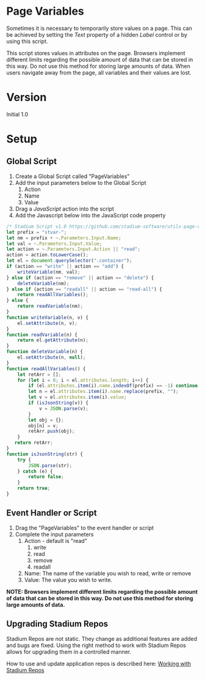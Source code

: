 # Page Variables <!-- omit in toc -->

Sometimes it is necessary to temporarily store values on a page. This can be achieved by setting the *Text* property of a hidden *Label* control or by using this script. 

This script stores values in attributes on the page. Browsers implement different limits regarding the possible amount of data that can be stored in this way. Do not use this method for storing large amounts of data. When users navigate away from the page, all variables and their values are lost. 

# Version
Initial 1.0

# Setup

## Global Script
1. Create a Global Script called "PageVariables"
2. Add the input parameters below to the Global Script
   1. Action
   2. Name
   3. Value
3. Drag a *JavaScript* action into the script
4. Add the Javascript below into the JavaScript code property
```javascript
/* Stadium Script v1.0 https://github.com/stadium-software/utils-page-variables */
let prefix = "stvar-";
let nm = prefix + ~.Parameters.Input.Name;
let val = ~.Parameters.Input.Value;
let action = ~.Parameters.Input.Action || "read";
action = action.toLowerCase();
let el = document.querySelector(".container");
if (action == "write" || action == "add") {
    writeVariable(nm, val);
} else if (action == "remove" || action == "delete") {
    deleteVariable(nm);
} else if (action == "readall" || action == "read-all") {
    return readAllVariables();
} else {
    return readVariable(nm);
}
function writeVariable(n, v) {
    el.setAttribute(n, v);
}
function readVariable(n) {
    return el.getAttribute(n);
}
function deleteVariable(n) {
    el.setAttribute(n, null);
}
function readAllVariables() {
    let retArr = [];
    for (let i = 0; i < el.attributes.length; i++) {
        if (el.attributes.item(i).name.indexOf(prefix) == -1) continue;
        let n = el.attributes.item(i).name.replace(prefix, "");
        let v = el.attributes.item(i).value;
        if (isJsonString(v)) {
            v = JSON.parse(v);
        }
        let obj = {};
        obj[n] = v;
        retArr.push(obj);
    }
   return retArr;
}
function isJsonString(str) {
    try {
        JSON.parse(str);
    } catch (e) {
        return false;
    }
    return true;
}
```

## Event Handler or Script
1. Drag the "PageVariables" to the event handler or script
2. Complete the input parameters
   1. Action - default is "read"
      1. write
      2. read
      3. remove
      4. readall
   2. Name: The name of the variable you wish to read, write or remove
   3. Value: The value you wish to write. 

**NOTE: Browsers implement different limits regarding the possible amount of data that can be stored in this way. Do not use this method for storing large amounts of data.**

## Upgrading Stadium Repos
Stadium Repos are not static. They change as additional features are added and bugs are fixed. Using the right method to work with Stadium Repos allows for upgrading them in a controlled manner. 

How to use and update application repos is described here: [Working with Stadium Repos](https://github.com/stadium-software/samples-upgrading)